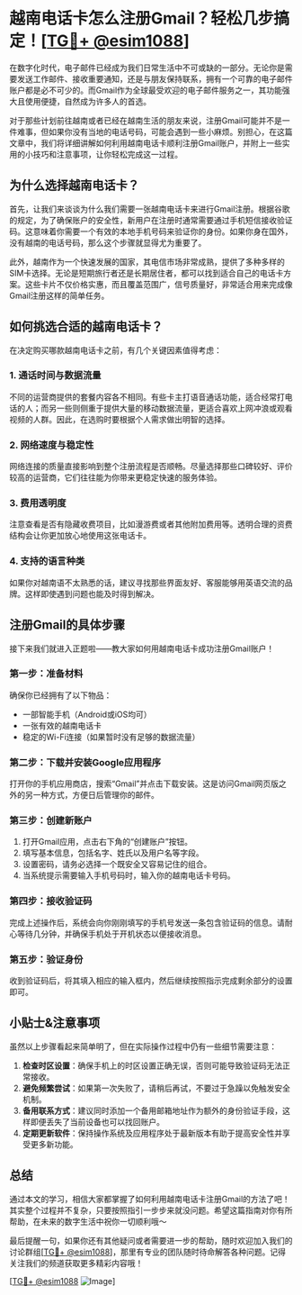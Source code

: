 # 越南电话卡怎么注册Gmail？轻松几步搞定！[[TG💪+ @esim1088](https://t.me/s/esim1088)]

在数字化时代，电子邮件已经成为我们日常生活中不可或缺的一部分。无论你是需要发送工作邮件、接收重要通知，还是与朋友保持联系，拥有一个可靠的电子邮件账户都是必不可少的。而Gmail作为全球最受欢迎的电子邮件服务之一，其功能强大且使用便捷，自然成为许多人的首选。

对于那些计划前往越南或者已经在越南生活的朋友来说，注册Gmail可能并不是一件难事，但如果你没有当地的电话号码，可能会遇到一些小麻烦。别担心，在这篇文章中，我们将详细讲解如何利用越南电话卡顺利注册Gmail账户，并附上一些实用的小技巧和注意事项，让你轻松完成这一过程。

## 为什么选择越南电话卡？

首先，让我们来谈谈为什么我们需要一张越南电话卡来进行Gmail注册。根据谷歌的规定，为了确保账户的安全性，新用户在注册时通常需要通过手机短信接收验证码。这意味着你需要一个有效的本地手机号码来验证你的身份。如果你身在国外，没有越南的电话号码，那么这个步骤就显得尤为重要了。

此外，越南作为一个快速发展的国家，其电信市场非常成熟，提供了多种多样的SIM卡选择。无论是短期旅行者还是长期居住者，都可以找到适合自己的电话卡方案。这些卡片不仅价格实惠，而且覆盖范围广，信号质量好，非常适合用来完成像Gmail注册这样的简单任务。

## 如何挑选合适的越南电话卡？

在决定购买哪款越南电话卡之前，有几个关键因素值得考虑：

### 1. **通话时间与数据流量**
   不同的运营商提供的套餐内容各不相同。有些卡主打语音通话功能，适合经常打电话的人；而另一些则侧重于提供大量的移动数据流量，更适合喜欢上网冲浪或观看视频的人群。因此，在选购时要根据个人需求做出明智的选择。

### 2. **网络速度与稳定性**
   网络连接的质量直接影响到整个注册流程是否顺畅。尽量选择那些口碑较好、评价较高的运营商，它们往往能为你带来更稳定快速的服务体验。

### 3. **费用透明度**
   注意查看是否有隐藏收费项目，比如漫游费或者其他附加费用等。透明合理的资费结构会让你更加放心地使用这张电话卡。

### 4. **支持的语言种类**
   如果你对越南语不太熟悉的话，建议寻找那些界面友好、客服能够用英语交流的品牌。这样即使遇到问题也能及时得到解决。

## 注册Gmail的具体步骤

接下来我们就进入正题啦——教大家如何用越南电话卡成功注册Gmail账户！

### 第一步：准备材料
确保你已经拥有了以下物品：
- 一部智能手机（Android或iOS均可）
- 一张有效的越南电话卡
- 稳定的Wi-Fi连接（如果暂时没有足够的数据流量）

### 第二步：下载并安装Google应用程序
打开你的手机应用商店，搜索“Gmail”并点击下载安装。这是访问Gmail网页版之外的另一种方式，方便日后管理你的邮件。

### 第三步：创建新账户
1. 打开Gmail应用，点击右下角的“创建账户”按钮。
2. 填写基本信息，包括名字、姓氏以及用户名等字段。
3. 设置密码，请务必选择一个既安全又容易记住的组合。
4. 当系统提示需要输入手机号码时，输入你的越南电话卡号码。

### 第四步：接收验证码
完成上述操作后，系统会向你刚刚填写的手机号发送一条包含验证码的信息。请耐心等待几分钟，并确保手机处于开机状态以便接收消息。

### 第五步：验证身份
收到验证码后，将其填入相应的输入框内，然后继续按照指示完成剩余部分的设置即可。

## 小贴士&注意事项

虽然以上步骤看起来简单明了，但在实际操作过程中仍有一些细节需要注意：

1. **检查时区设置**：确保手机上的时区设置正确无误，否则可能导致验证码无法正常接收。
2. **避免频繁尝试**：如果第一次失败了，请稍后再试，不要过于急躁以免触发安全机制。
3. **备用联系方式**：建议同时添加一个备用邮箱地址作为额外的身份验证手段，这样即便丢失了当前设备也可以找回账户。
4. **定期更新软件**：保持操作系统及应用程序处于最新版本有助于提高安全性并享受更多新功能。

## 总结

通过本文的学习，相信大家都掌握了如何利用越南电话卡注册Gmail的方法了吧！其实整个过程并不复杂，只要按照指引一步步来就没问题。希望这篇指南对你有所帮助，在未来的数字生活中祝你一切顺利哦～

最后提醒一句，如果你还有其他疑问或者需要进一步的帮助，随时欢迎加入我们的讨论群组[[TG💪+ @esim1088](https://t.me/s/esim1088)]，那里有专业的团队随时待命解答各种问题。记得关注我们的频道获取更多精彩内容哦！

[[TG💪+ @esim1088](https://t.me/s/esim1088) ![Image](https://i.postimg.cc/4NQfJmqS/Snipaste-2025-05-13-00-14-12.png)]
